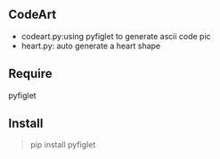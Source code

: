 ## CodeArt


- codeart.py:using pyfiglet to generate ascii code pic
- heart.py: auto generate a heart shape 

## Require

pyfiglet

## Install

> pip install pyfiglet